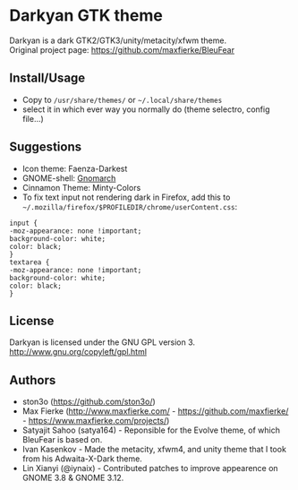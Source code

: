 # Darkyan GTK theme

Darkyan is a dark GTK2/GTK3/unity/metacity/xfwm theme.  
Original project page: https://github.com/maxfierke/BleuFear

## Install/Usage
-   Copy to `/usr/share/themes/` or `~/.local/share/themes`
-   select it in which ever way you normally do (theme selectro, config file...)

## Suggestions
-   Icon theme: Faenza-Darkest
-   GNOME-shell: [Gnomarch](http://alucryd.deviantart.com/art/Gnome-Shell-GnomArch-245249611)
-   Cinnamon Theme: Minty-Colors
-   To fix text input not rendering dark in Firefox, add this to `~/.mozilla/firefox/$PROFILEDIR/chrome/userContent.css`:

```
input {
-moz-appearance: none !important;
background-color: white;
color: black;
}
textarea {
-moz-appearance: none !important;
background-color: white;
color: black;
}
```

## License
Darkyan is licensed under the GNU GPL version 3.
<http://www.gnu.org/copyleft/gpl.html>

## Authors
* ston3o (https://github.com/ston3o/)
* Max Fierke (http://www.maxfierke.com/ - https://github.com/maxfierke/ - https://www.maxfierke.com/projects/)
* Satyajit Sahoo (satya164) - Reponsible for the Evolve theme, of which BleuFear is based on.
* Ivan Kasenkov - Made the metacity, xfwm4, and unity theme that I took from his Adwaita-X-Dark theme.
* Lin Xianyi (@iynaix) - Contributed patches to improve appearence on GNOME 3.8 & GNOME 3.12.
